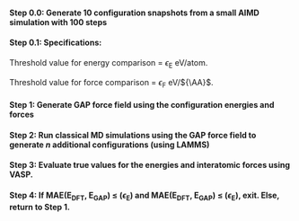 #### Step 0.0: Generate 10 configuration snapshots from a small AIMD simulation with 100 steps
#### Step 0.1: Specifications:

Threshold value for energy comparison = $\epsilon$<sub>E</sub> eV/atom.

Threshold value for force comparison = $\epsilon$<sub>F</sub> eV/${\AA}$.

#### Step 1: Generate GAP force field using the configuration energies and forces

#### Step 2: Run classical MD simulations using the GAP force field to generate $n$ additional configurations (using LAMMS)

#### Step 3: Evaluate true values for the energies and interatomic forces using VASP.

#### Step 4: If MAE(E<sub>DFT</sub>, E<sub>GAP</sub>) $\leq$  ($\epsilon$<sub>E</sub>) and MAE(E<sub>DFT</sub>, E<sub>GAP</sub>) $\leq$  ($\epsilon$<sub>E</sub>), exit. Else, return to Step 1. 
